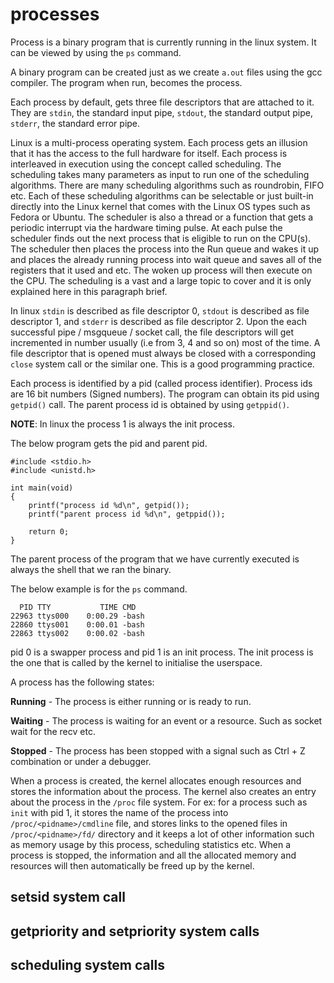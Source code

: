 # processes


Process is a binary program that is currently running in the linux system. It can be viewed by using the `ps` command.

A binary program can be created just as we create `a.out` files using the gcc compiler. The program when run, becomes the process.

Each process by default, gets three file descriptors that are attached to it. They are `stdin`, the standard input pipe, `stdout`, the standard output pipe,  `stderr`, the standard error pipe.

Linux is a multi-process operating system. Each process gets an illusion that it has the access to the full hardware for itself. Each process is interleaved in execution using the concept called scheduling. The scheduling takes many parameters as input to run one of the scheduling algorithms. There are many scheduling algorithms such as roundrobin, FIFO etc. Each of these scheduling algorithms can be selectable or just built-in directly into the Linux kernel that comes with the Linux OS types such as Fedora or Ubuntu. The scheduler is also a thread or a function that gets a periodic interrupt via the hardware timing pulse. At each pulse the scheduler finds out the next process that is eligible to run on the CPU(s). The scheduler then places the process into the Run queue and wakes it up and places the already running process into wait queue and saves all of the registers that it used and etc. The woken up process will then execute on the CPU. The scheduling is a vast and a large topic to cover and it is only explained here in this paragraph  brief.

In linux `stdin` is described as file descriptor 0, `stdout` is described as file descriptor 1, and `stderr` is described as file descriptor 2. Upon the each successful pipe / msgqueue / socket call, the file descriptors will get incremented in number usually (i.e from 3, 4 and so on) most of the time. A file descriptor that is opened must always be closed with a corresponding `close` system call or the similar one. This is a good programming practice.

Each process is identified by a pid (called process identifier). Process ids are 16 bit numbers (Signed numbers). The program can obtain its pid using `getpid()` call. The parent process id is obtained by using `getppid()`. 

**NOTE**: In linux the process 1 is always the init process.

The below program gets the pid and parent pid.

```
#include <stdio.h>
#include <unistd.h>

int main(void)
{
    printf("process id %d\n", getpid());
    printf("parent process id %d\n", getppid());
    
    return 0;
}

```

The parent process of the program that we have currently executed is always the shell that we ran the binary.

The below example is for the `ps` command.

```
  PID TTY           TIME CMD
22963 ttys000    0:00.29 -bash
22860 ttys001    0:00.01 -bash
22863 ttys002    0:00.02 -bash
```

pid 0 is a swapper process and pid 1 is an init process. The init process is the one that is called by the kernel to initialise the userspace.

A process has the following states:

**Running** -  The process is either running or is ready to run.

**Waiting** - The process is waiting for an event or a resource. Such as socket wait for the recv etc.

**Stopped** - The process has been stopped with a signal such as Ctrl + Z combination or under a debugger.


When a process is created, the kernel allocates enough resources and stores the information about the process. The kernel also creates an entry about the process in the `/proc` file system. For ex: for a process such as `init` with pid 1, it stores the name of the process into `/proc/<pidname>/cmdline` file, and stores links to the opened files in `/proc/<pidname>/fd/` directory and it keeps a lot of other information such as memory usage by this process, scheduling statistics etc. When a process is stopped, the information and all the allocated memory and resources will then automatically be freed up by the kernel.

## setsid system call
## getpriority and setpriority system calls
## scheduling system calls